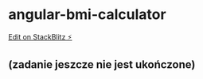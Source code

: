 # angular-bmi-calculator
[Edit on StackBlitz ⚡️](https://stackblitz.com/edit/stackblitz-starters-4xyrgg)

## (zadanie jeszcze nie jest ukończone)
